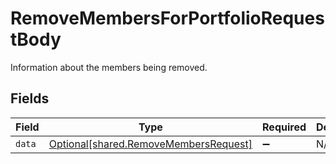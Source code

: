 # RemoveMembersForPortfolioRequestBody

Information about the members being removed.


## Fields

| Field                                                                                | Type                                                                                 | Required                                                                             | Description                                                                          |
| ------------------------------------------------------------------------------------ | ------------------------------------------------------------------------------------ | ------------------------------------------------------------------------------------ | ------------------------------------------------------------------------------------ |
| `data`                                                                               | [Optional[shared.RemoveMembersRequest]](../../models/shared/removemembersrequest.md) | :heavy_minus_sign:                                                                   | N/A                                                                                  |
